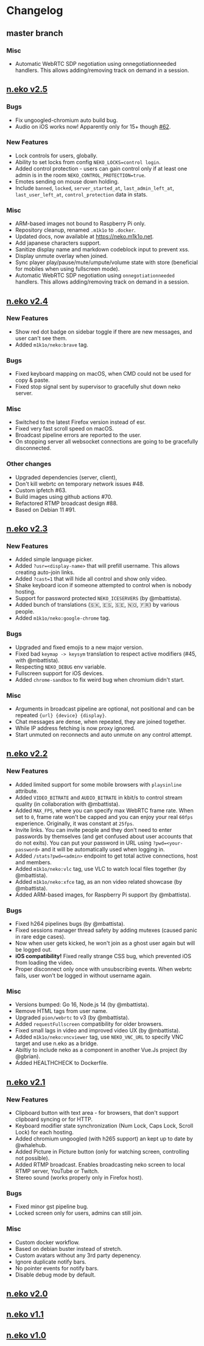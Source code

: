 # Changelog

## master branch

### Misc
- Automatic WebRTC SDP negotiation using onnegotiationneeded handlers. This allows adding/removing track on demand in a session.

## [n.eko v2.5](https://github.com/m1k1o/neko/releases/tag/v2.5)

### Bugs
- Fix ungoogled-chromium auto build bug.
- Audio on iOS works now! Apparently only for 15+ though [#62](https://github.com/m1k1o/neko/issues/62).

### New Features
- Lock controls for users, globally.
- Ability to set locks from config `NEKO_LOCKS=control login`.
- Added control protection - users can gain control only if at least one admin is in the room `NEKO_CONTROL_PROTECTION=true`.
- Emotes sending on mouse down holding.
- Include `banned`, `locked`, `server_started_at`, `last_admin_left_at`, `last_user_left_at`, `control_protection` data in stats.

### Misc
- ARM-based images not bound to Raspberry Pi only.
- Repository cleanup, renamed `.m1k1o` to `.docker`.
- Updated docs, now available at https://neko.m1k1o.net.
- Add japanese characters support.
- Sanitize display name and markdown codeblock input to prevent xss.
- Display unmute overlay when joined.
- Sync player play/pause/mute/umpute/volume state with store (beneficial for mobiles when using fullscreen mode).
- Automatic WebRTC SDP negotiation using `onnegotiationneeded` handlers. This allows adding/removing track on demand in a session.

## [n.eko v2.4](https://github.com/m1k1o/neko/releases/tag/v2.4)

### New Features
- Show red dot badge on sidebar toggle if there are new messages, and user can't see them.
- Added `m1k1o/neko:brave` tag.

### Bugs
- Fixed keyboard mapping on macOS, when CMD could not be used for copy & paste.
- Fixed stop signal sent by supervisor to gracefully shut down neko server.

### Misc
- Switched to the latest Firefox version instead of esr.
- Fixed very fast scroll speed on macOS.
- Broadcast pipeline errors are reported to the user.
- On stopping server all websocket connections are going to be gracefully disconnected.

### Other changes
- Upgraded dependencies (server, client),
- Don't kill webrtc on temporary network issues #48.  
- Custom ipfetch #63.
- Build images using github actions #70.
- Refactored RTMP broadcast design #88.
- Based on Debian 11 #91.

## [n.eko v2.3](https://github.com/m1k1o/neko/releases/tag/v2.3)

### New Features
- Added simple language picker.
- Added `?usr=<display-name>` that will prefill username. This allows creating auto-join links.
- Added `?cast=1` that will hide all control and show only video.
- Shake keyboard icon if someone attempted to control when is nobody hosting.
- Support for password protected `NEKO_ICESERVERS` (by @mbattista).
- Added bunch of translations (🇸🇰, 🇪🇸, 🇸🇪, 🇳🇴, 🇫🇷) by various people.
- Added `m1k1o/neko:google-chrome` tag.

### Bugs
- Upgraded and fixed emojis to a new major version.
- Fixed bad `keymap -> keysym` translation to respect active modifiers (#45, with @mbattista).
- Respecting `NEKO_DEBUG` env variable.
- Fullscreen support for iOS devices.
- Added `chrome-sandbox` to fix weird bug when chromium didn't start.

### Misc
- Arguments in broadcast pipeline are optional, not positional and can be repeated `{url} {device} {display}`.
- Chat messages are dense, when repeated, they are joined together.
- While IP address fetching is now proxy ignored.
- Start unmuted on reconnects and auto unmute on any control attempt.

## [n.eko v2.2](https://github.com/m1k1o/neko/releases/tag/v2.2)

### New Features
- Added limited support for some mobile browsers with `playsinline` attribute.
- Added `VIDEO_BITRATE` and `AUDIO_BITRATE` in kbit/s to control stream quality (in collaboration with @mbattista).
- Added `MAX_FPS`, where you can specify max WebRTC frame rate. When set to `0`, frame rate won't be capped and you can enjoy your real `60fps` experience. Originally, it was constant at `25fps`.
- Invite links. You can invite people and they don't need to enter passwords by themselves (and get confused about user accounts that do not exits). You can put your password in URL using `?pwd=<your-password>` and it will be automatically used when logging in.
- Added `/stats?pwd=<admin>` endpoint to get total active connections, host and members.
- Added `m1k1o/neko:vlc` tag, use VLC to watch local files together (by @mbattista).
- Added `m1k1o/neko:xfce` tag, as an non video related showcase (by @mbattista).
- Added ARM-based images, for Raspberry Pi support (by @mbattista).

### Bugs
- Fixed h264 pipelines bugs (by @mbattista).
- Fixed sessions manager thread safety by adding mutexes (caused panic in rare edge cases).
- Now when user gets kicked, he won't join as a ghost user again but will be logged out.
- **iOS compatibility!** Fixed really strange CSS bug, which prevented iOS from loading the video.
- Proper disconnect only once with unsubscribing events. When webrtc fails, user won't be logged in without username again.

### Misc
- Versions bumped: Go 16, Node.js 14 (by @mbattista).
- Remove HTML tags from user name.
- Upgraded `pion/webrtc` to v3 (by @mbattista).
- Added `requestFullscreen` compatibility for older browsers.
- Fixed small lags in video and improved video UX (by @mbattista).
- Added `m1k1o/neko:vncviewer` tag, use `NEKO_VNC_URL` to specify VNC target and use n.eko as a bridge.
- Abiltiy to include neko as a component in another Vue.Js project (by @gbrian).
- Added HEALTHCHECK to Dockerfile.

## [n.eko v2.1](https://github.com/m1k1o/neko/releases/tag/v2.1)

### New Features
- Clipboard button with text area - for browsers, that don't support clipboard syncing or for HTTP.
- Keyboard modifier state synchronization (Num Lock, Caps Lock, Scroll Lock) for each hosting.
- Added chromium ungoogled (with h265 support) an kept up to date by @whalehub.
- Added Picture in Picture button (only for watching screen, controlling not possible).
- Added RTMP broadcast. Enables broadcasting neko screen to local RTMP server, YouTube or Twitch.
- Stereo sound (works properly only in Firefox host).

### Bugs
- Fixed minor gst pipeline bug.
- Locked screen only for users, admins can still join.

### Misc
- Custom docker workflow.
- Based on debian buster instead of stretch.
- Custom avatars without any 3rd party depenency.
- Ignore duplicate notify bars.
- No pointer events for notify bars.
- Disable debug mode by default.

## [n.eko v2.0](https://github.com/nurdism/neko/releases/tag/2.0.0)

## [n.eko v1.1](https://github.com/nurdism/neko/releases/tag/1.1.0)

## [n.eko v1.0](https://github.com/nurdism/neko/releases/tag/1.0.0)
